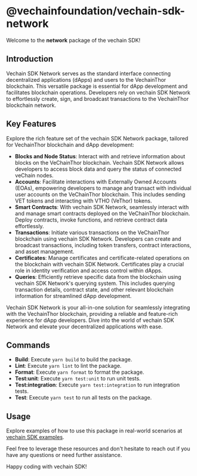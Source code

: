 # @vechainfoundation/vechain-sdk-network

Welcome to the **network** package of the vechain SDK!

## Introduction

Vechain SDK Network serves as the standard interface connecting decentralized applications (dApps) and users to the VechainThor blockchain. This versatile package is essential for dApp development and facilitates blockchain operations. Developers rely on vechain SDK Network to effortlessly create, sign, and broadcast transactions to the VechainThor blockchain network.

## Key Features

Explore the rich feature set of the vechain SDK Network package, tailored for VechainThor blockchain and dApp development:

- **Blocks and Node Status**: Interact with and retrieve information about blocks on the VeChainThor blockchain. Vechain SDK Network allows developers to access block data and query the status of connected veChain nodes.
- **Accounts**: Facilitate interactions with Externally Owned Accounts (EOAs), empowering developers to manage and transact with individual user accounts on the VeChainThor blockchain. This includes sending VET tokens and interacting with VTHO (VeThor) tokens.
- **Smart Contracts**: With vechain SDK Network, seamlessly interact with and manage smart contracts deployed on the VeChainThor blockchain. Deploy contracts, invoke functions, and retrieve contract data effortlessly.
- **Transactions**: Initiate various transactions on the VeChainThor blockchain using vechain SDK Network. Developers can create and broadcast transactions, including token transfers, contract interactions, and asset management.
- **Certificates**: Manage certificates and certificate-related operations on the blockchain with vechain SDK Network. Certificates play a crucial role in identity verification and access control within dApps.
- **Queries**: Efficiently retrieve specific data from the blockchain using vechain SDK Network's querying system. This includes querying transaction details, contract state, and other relevant blockchain information for streamlined dApp development.

Vechain SDK Network is your all-in-one solution for seamlessly integrating with the VechainThor blockchain, providing a reliable and feature-rich experience for dApp developers. Dive into the world of vechain SDK Network and elevate your decentralized applications with ease.

## Commands

- **Build**: Execute `yarn build` to build the package.
- **Lint**: Execute `yarn lint` to lint the package.
- **Format**: Execute `yarn format` to format the package.
- **Test:unit**: Execute `yarn test:unit` to run unit tests.
- **Test:integration**: Execute `yarn test:integration` to run integration tests.
- **Test**: Execute `yarn test` to run all tests on the package.

## Usage

Explore examples of how to use this package in real-world scenarios at [vechain SDK examples](https://github.com/vechainfoundation/vechain-sdk/tree/main/docs/examples).

Feel free to leverage these resources and don't hesitate to reach out if you have any questions or need further assistance.

Happy coding with vechain SDK!